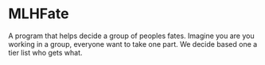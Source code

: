 # MLHFate

A program that helps decide a group of peoples fates.
Imagine you are you working in a group, everyone want to take one part. We  decide based one a tier list who gets what.
